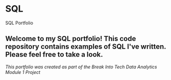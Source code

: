 # SQL
SQL Portfolio

## Welcome to my SQL portfolio! This code repository contains examples of SQL I've written. Please feel free to take a look. 

*This portfolio was created as part of the Break Into Tech Data Analytics Module 1 Project* 
